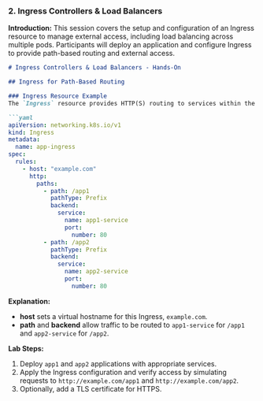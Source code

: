 ### **2. Ingress Controllers & Load Balancers**

**Introduction:**
This session covers the setup and configuration of an Ingress resource to manage external access, including load balancing across multiple pods. Participants will deploy an application and configure Ingress to provide path-based routing and external access.

```markdown
# Ingress Controllers & Load Balancers - Hands-On

## Ingress for Path-Based Routing

### Ingress Resource Example
The `Ingress` resource provides HTTP(S) routing to services within the cluster, using rules to direct traffic based on paths.

```yaml
apiVersion: networking.k8s.io/v1
kind: Ingress
metadata:
  name: app-ingress
spec:
  rules:
    - host: "example.com"
      http:
        paths:
          - path: /app1
            pathType: Prefix
            backend:
              service:
                name: app1-service
                port:
                  number: 80
          - path: /app2
            pathType: Prefix
            backend:
              service:
                name: app2-service
                port:
                  number: 80
```

**Explanation:**
- **host** sets a virtual hostname for this Ingress, `example.com`.
- **path** and **backend** allow traffic to be routed to `app1-service` for `/app1` and `app2-service` for `/app2`.

**Lab Steps:**
1. Deploy `app1` and `app2` applications with appropriate services.
2. Apply the Ingress configuration and verify access by simulating requests to `http://example.com/app1` and `http://example.com/app2`.
3. Optionally, add a TLS certificate for HTTPS.


